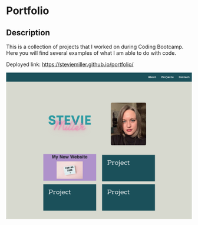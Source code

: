 # Portfolio

## Description

This is a collection of projects that I worked on during Coding Bootcamp. Here you will find several examples of what I am able to do with code.

Deployed link: https://steviemiller.github.io/portfolio/

![Screenshot of Portfolio](assets/images/portfolio-ss.png)
